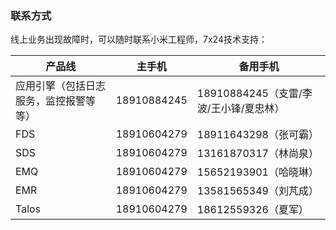 ### 联系方式

线上业务出现故障时，可以随时联系小米工程师，7x24技术支持：

产品线 | 主手机 | 备用手机
------------ | ------------- |------------
应用引擎（包括日志服务，监控报警等等） | 18910884245 | 	18910884245（支雷/李波/王小锋/夏忠林）
FDS | 18910604279 | 	18911643298（张可霸）
SDS | 18910604279 | 	13161870317（林尚泉）
EMQ | 18910604279 | 	15652193901（哈晓琳）
EMR | 18910604279 | 	13581565349（刘芃成）
Talos | 18910604279 | 	18612559326（夏军）
